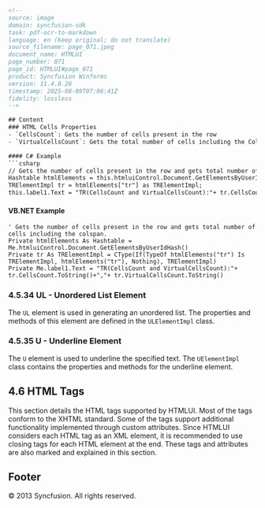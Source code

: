 ```html
<!-- 
source: image
domain: syncfusion-sdk
task: pdf-ocr-to-markdown
language: en (keep original; do not translate)
source_filename: page_071.jpeg
document_name: HTMLUI
page_number: 071
page_id: HTMLUI#page_071
product: Syncfusion Winforms
version: 11.4.0.26
timestamp: 2025-08-09T07:06:41Z
fidelity: lossless
-->

## Content
### HTML Cells Properties
- `CellsCount`: Gets the number of cells present in the row
- `VirtualCellsCount`: Gets the total number of cells including the Colspan

#### C# Example
```csharp
// Gets the number of cells present in the row and gets total number of cells including the colspan.
Hashtable htmlElements = this.htmluiControl.Document.GetElementsByUserIdHash();
TRElementImpl tr = htmlElements["tr"] as TRElementImpl;
this.label1.Text = "TR(CellsCount and VirtualCellsCount):"+ tr.CellsCount.ToString()+","+ tr.VirtualCellsCount.ToString();
```

#### VB.NET Example
```vbnet
' Gets the number of cells present in the row and gets total number of cells including the colspan.
Private htmlElements As Hashtable = Me.htmluiControl.Document.GetElementsByUserIdHash()
Private tr As TRElementImpl = CType(If(TypeOf htmlElements("tr") Is TRElementImpl, htmlElements("tr"), Nothing), TRElementImpl)
Private Me.label1.Text = "TR(CellsCount and VirtualCellsCount):"+ tr.CellsCount.ToString()+","+ tr.VirtualCellsCount.ToString()
```

### 4.5.34 UL - Unordered List Element
The `UL` element is used in generating an unordered list. The properties and methods of this element are defined in the `ULElementImpl` class.

### 4.5.35 U - Underline Element
The `U` element is used to underline the specified text. The `UElementImpl` class contains the properties and methods for the underline element.

## 4.6 HTML Tags
This section details the HTML tags supported by HTMLUI. Most of the tags conform to the XHTML standard. Some of the tags support additional functionality implemented through custom attributes. Since HTMLUI considers each HTML tag as an XML element, it is recommended to use closing tags for each HTML element at the end. These tags and attributes are also marked and explained in this section.

## Footer
© 2013 Syncfusion. All rights reserved.
```